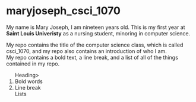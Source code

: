 # maryjoseph_csci_1070

<p> My name is Mary Joseph, I am nineteen years old. This is my first year at <strong>Saint Louis Univeristy</strong> as a nursing student, minoring in computer science.</p> 

<p> My repo contains the title of the computer science class, which is called csci_1070, and my repo also contains an introduction of who I am.<br>My repo contains a bold text, a line break, and a list of all of the things contained in my repo.</p>

<ol> 
 <il>Heading</il>>
 <li>Bold words</li>
 <li>Line break</li>
 <il>Lists</li>
</ol>

